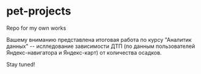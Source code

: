 # pet-projects
Repo for my own works


Вашему вниманию представлена итоговая работа по курсу "Аналитик данных" -- ислледование зависимости ДТП (по данным пользователей Яндекс-навигатора и Яндекс-карт) от количества осадков.

Stay tuned!
